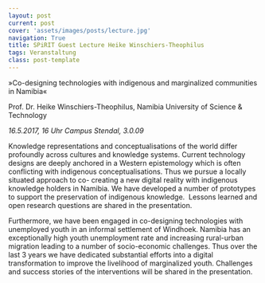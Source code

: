 ```yaml
---
layout: post
current: post
cover: 'assets/images/posts/lecture.jpg'
navigation: True
title: SPiRIT Guest Lecture Heike Winschiers-Theophilus
tags: Veranstaltung
class: post-template
---
```


»Co-designing technologies with indigenous and marginalized communities in Namibia«

Prof. Dr. Heike Winschiers-Theophilus, Namibia University of Science & Technology

_16.5.2017, 16 Uhr Campus Stendal, 3.0.09_

Knowledge representations and conceptualisations of the world differ profoundly across cultures and knowledge systems. Current technology designs are deeply anchored in a Western epistemology which is often conflicting with indigenous conceptualisations. Thus we pursue a locally situated approach to co- creating a new digital reality with indigenous knowledge holders in Namibia. We have developed a number of prototypes to support the preservation of indigenous knowledge.  Lessons learned and open research questions are shared in the presentation.

Furthermore, we have been engaged in co-designing technologies with unemployed youth in an informal settlement of Windhoek. Namibia has an exceptionally high youth unemployment rate and increasing rural-urban migration leading to a number of socio-economic challenges. Thus over the last 3 years we have dedicated substantial efforts into a digital transformation to improve the livelihood of marginalized youth. Challenges and success stories of the interventions will be shared in the presentation.
